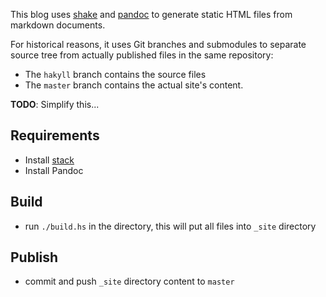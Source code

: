 This blog uses [shake](https://www.shakebuild.com/manual) and [pandoc](https://pandoc.org) to generate static HTML files from markdown documents.

For historical reasons, it uses Git branches and submodules to separate source tree from actually published files in the same repository:
* The `hakyll` branch contains the source files
* The `master` branch contains the actual site's content.

**TODO**: Simplify this...

## Requirements

* Install [stack](https://www.haskellstack.org)
* Install Pandoc

## Build

* run `./build.hs` in the directory, this will put all files into `_site` directory

## Publish

* commit and push `_site` directory content to `master`
